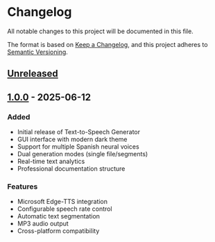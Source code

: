 # Changelog

All notable changes to this project will be documented in this file.

The format is based on [Keep a Changelog](https://keepachangelog.com/en/1.0.0/),
and this project adheres to [Semantic Versioning](https://semver.org/spec/v2.0.0.html).

## [Unreleased]

## [1.0.0] - 2025-06-12

### Added
- Initial release of Text-to-Speech Generator
- GUI interface with modern dark theme
- Support for multiple Spanish neural voices
- Dual generation modes (single file/segments)
- Real-time text analytics
- Professional documentation structure

### Features
- Microsoft Edge-TTS integration
- Configurable speech rate control
- Automatic text segmentation
- MP3 audio output
- Cross-platform compatibility

[Unreleased]: https://github.com/loltrolgamer12/text-to-speech-generator/compare/v1.0.0...HEAD
[1.0.0]: https://github.com/loltrolgamer12/text-to-speech-generator/releases/tag/v1.0.0
